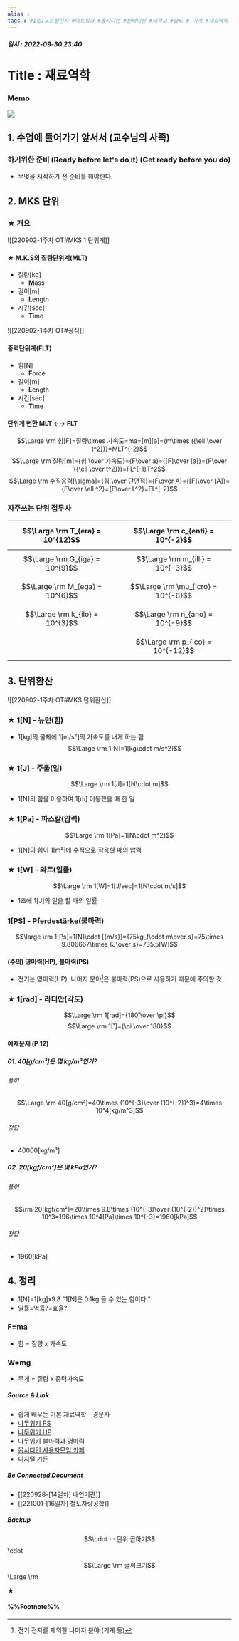 ```yaml
---
alias : 
tags : #1일1노트챌린지 #네트워크 #옵시디언 #원바이원 #대학교 #철도 # 기계 #재료역학
---
```


##### 일시 : 2022-09-30 23:40

# Title : 재료역학

### Memo

<img src="/assets/220930-[15일차] 재료역학.pdf"/>

## 1. 수업에 들어가기 앞서서 (교수님의 사족)

### 하기위한 준비 (Ready before let's do it) (Get ready before you do)
- 무엇을 시작하기 전 준비를 해야한다.

## 2. MKS 단위

### ★ 개요
![[220902-1주차 OT#MKS 1 단위계]]

#### ★ M.K.S의 질량단위계(MLT)
- 질량[kg]
	- **M**ass
- 길이[m]
	- **L**ength
- 시간[sec]
	- **T**ime

![[220902-1주차 OT#공식]]

#### 중력단위계(FLT)
- 힘[N]
	- **F**orce
- 길이[m]
	- **L**ength
- 시간[sec]
	- **T**ime

#### 단위계 변환 MLT ←→ FLT
$$\Large \rm 힘[F]=질량\times 가속도=ma=[m][a]={m\times ({\ell \over t^2})}=MLT^{-2}$$
$$\Large \rm 질량[m]={힘 \over 가속도}={F\over a}={[F]\over [a]}={F\over ({\ell \over t^2})}=FL^{-1}T^2$$
$$\Large \rm 수직응력[\sigma]={힘 \over 단면적}={F\over A}={[F]\over [A]}={F\over \ell ^2}={F\over L^2}=FL^{-2}$$

### 자주쓰는 단위 접두사
| $$\Large \rm T_{era} = 10^{12}$$ | $$\Large \rm c_{enti} = 10^{-2}$$   |
| -------------------------------- | ----------------------------------- |
| $$\Large \rm G_{iga} = 10^{9}$$  | $$\Large \rm m_{illi} = 10^{-3}$$   |
| $$\Large \rm M_{ega} = 10^{6}$$  | $$\Large \rm \mu_{icro} = 10^{-6}$$ |
| $$\Large \rm k_{ilo} = 10^{3}$$  | $$\Large \rm n_{ano} = 10^{-9}$$    |
|                                  | $$\Large \rm p_{ico} = 10^{-12}$$   |

## 3. 단위환산
![[220902-1주차 OT#MKS 단위환산]]

### ★ 1[N] - 뉴턴(힘)
- 1[kg]의 물체에 1[m/s²]의 가속도를 내게 하는 힘
$$\Large \rm 1[N]=1[kg\cdot m/s^2]$$

### ★ 1[J] - 주울(일)
$$\Large \rm 1[J]=1[N\cdot m]$$
- 1[N]의 힘을 이용하여 1[m] 이동했을 때 한 일

### ★ 1[Pa] - 파스칼(압력)
$$\Large \rm 1[Pa]=1[N\cdot m^2]$$
- 1[N]의 힘이 1[m²]에 수직으로 작용할 때의 압력

### ★ 1[W] - 와트(일률)
$$\Large \rm 1[W]=1[J/sec]=1[N\cdot m/s]$$
- 1초에 1[J]의 일을 할 때의 일률

### 1[PS] - Pferdestärke(불마력)
$$\large \rm 1[Ps]=1[N]\cdot [{m/s}]={75kg_f\cdot m\over s}=75\times 9.806667\times {J\over s}=735.5[W]$$

#### (주의) 영마력(HP), 불마력(PS)
- 전기는 영마력(HP), 나머지 분야[^1]은 불마력(PS)으로 사용하기 때문에 주의할 것.

### ★ 1[rad] - 라디안(각도)
$$\Large \rm 1[rad]={180˚\over \pi}$$
$$\Large \rm 1[˚]={\pi \over 180}$$

#### 예제문제 (P 12)

##### 01. 40[g/cm³]은 몇 kg/m³인가?

###### 풀이
$$\Large \rm 40[g/cm³]=40\times {10^{-3}\over (10^{-2})^3}=4\times 10^4[kg/m^3]$$

###### 정답
- 40000[kg/m³]

##### 02. 20[kgf/cm²]은 몇 kPa인가?

###### 풀이
$$\rm 20[kgf/cm²]=20\times 9.8\times {10^{-3}\over (10^{-2})^2}\times 10^3=196\times 10^4[Pa]\times 10^{-3}=1960[kPa]$$

###### 정답
- 1960[kPa]

## 4. 정리
- 1[N]=1[kg]x9.8 “1[N]은 0.1kg 들 수 있는 힘이다.”
- 일률=역률?=효율?

### F=ma
- 힘 = 질량 x 가속도
 
### W=mg
- 무게 = 질량 x 중력가속도

##### Source & Link
- 쉽게 배우는 기본 재료역학 - 경문사
- [나무위키 PS](https://namu.wiki/w/PS)
- [나무위키 HP](https://namu.wiki/w/HP#s-7)
- [나무위키 불마력과 영마력](https://namu.wiki/w/마력(공학%20용어)#s-3)
- [옵시디언 사용자모임 카페](https://cafe.naver.com/obsidianary/1927)
- [디지털 가든](https://chunghasull.netlify.app/220930-15일차-재료역학)

##### Be Connected Document
- [[220928-[14일차] 내연기관]]
- [[221001-[16일차] 철도차량공학]]

##### Backup
$$\cdotㆍ· 단위 곱하기$$
\cdot

$$\Large \rm 글씨크기$$
\Large \rm

★

#### %%Footnote%%

[^1]:전기 전자를 제외한 나머지 분야 (기계 등)

